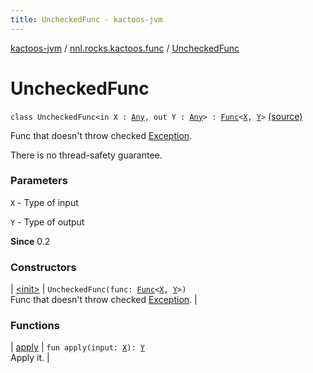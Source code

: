 ```yaml
---
title: UncheckedFunc - kactoos-jvm
---
```


[kactoos-jvm](../../index.html) / [nnl.rocks.kactoos.func](../index.html) / [UncheckedFunc](./index.html)

# UncheckedFunc

`class UncheckedFunc<in X : `[`Any`](https://kotlinlang.org/api/latest/jvm/stdlib/kotlin/-any/index.html)`, out Y : `[`Any`](https://kotlinlang.org/api/latest/jvm/stdlib/kotlin/-any/index.html)`> : `[`Func`](../../nnl.rocks.kactoos/-func/index.html)`<`[`X`](index.html#X)`, `[`Y`](index.html#Y)`>` [(source)](https://github.com/neonailol/kactoos/blob/master/kactoos-jvm/src/main/kotlin/nnl/rocks/kactoos/func/UncheckedFunc.kt#L18)

Func that doesn't throw checked [Exception](https://kotlinlang.org/api/latest/jvm/stdlib/kotlin/-exception/index.html).

There is no thread-safety guarantee.

### Parameters

`X` - Type of input

`Y` - Type of output

**Since**
0.2

### Constructors

| [&lt;init&gt;](-init-.html) | `UncheckedFunc(func: `[`Func`](../../nnl.rocks.kactoos/-func/index.html)`<`[`X`](index.html#X)`, `[`Y`](index.html#Y)`>)`<br>Func that doesn't throw checked [Exception](https://kotlinlang.org/api/latest/jvm/stdlib/kotlin/-exception/index.html). |

### Functions

| [apply](apply.html) | `fun apply(input: `[`X`](index.html#X)`): `[`Y`](index.html#Y)<br>Apply it. |

